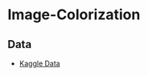 # Image-Colorization
## Data
-  [Kaggle Data](https://www.kaggle.com/datasets/thedownhill/art-images-drawings-painting-sculpture-engraving)
